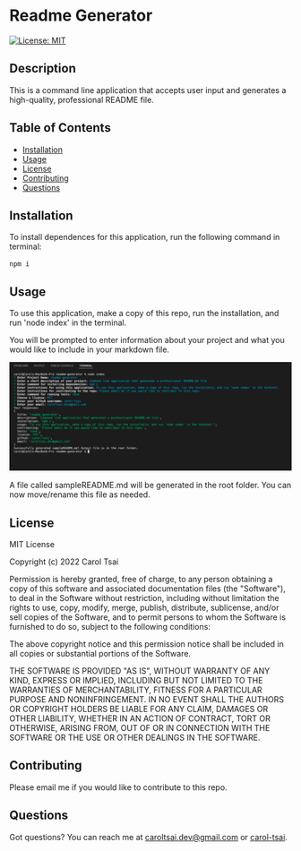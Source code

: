 # Readme Generator

  [![License: MIT](https://img.shields.io/badge/License-MIT-yellow.svg)](https://opensource.org/licenses/MIT)

  ## Description
  This is a command line application that accepts user input and generates a high-quality, professional README file.

  ## Table of Contents
  - [Installation](#installation)
  - [Usage](#usage)
  - [License](#license)
  - [Contributing](#contributing)
  - [Questions](#questions)

  ## Installation
  To install dependences for this application, run the following command in terminal:

    npm i

  ## Usage
  
  To use this application, make a copy of this repo, run the installation, and run 'node index' in the terminal. 

  You will be prompted to enter information about your project and what you would like to include in your markdown file.

  ![Screenshot of running the readme generator](assets/images/usage.png)
  
  A file called sampleREADME.md will be generated in the root folder. You can now move/rename this file as needed.

  ## License
  MIT License

Copyright (c) 2022 Carol Tsai

Permission is hereby granted, free of charge, to any person obtaining a copy
of this software and associated documentation files (the "Software"), to deal
in the Software without restriction, including without limitation the rights
to use, copy, modify, merge, publish, distribute, sublicense, and/or sell
copies of the Software, and to permit persons to whom the Software is
furnished to do so, subject to the following conditions:

The above copyright notice and this permission notice shall be included in all
copies or substantial portions of the Software.

THE SOFTWARE IS PROVIDED "AS IS", WITHOUT WARRANTY OF ANY KIND, EXPRESS OR
IMPLIED, INCLUDING BUT NOT LIMITED TO THE WARRANTIES OF MERCHANTABILITY,
FITNESS FOR A PARTICULAR PURPOSE AND NONINFRINGEMENT. IN NO EVENT SHALL THE
AUTHORS OR COPYRIGHT HOLDERS BE LIABLE FOR ANY CLAIM, DAMAGES OR OTHER
LIABILITY, WHETHER IN AN ACTION OF CONTRACT, TORT OR OTHERWISE, ARISING FROM,
OUT OF OR IN CONNECTION WITH THE SOFTWARE OR THE USE OR OTHER DEALINGS IN THE
SOFTWARE.

  ## Contributing
  Please email me if you would like to contribute to this repo.

  ## Questions
  Got questions? You can reach me at caroltsai.dev@gmail.com or [carol-tsai]("https://github.com/carol-tsai").
